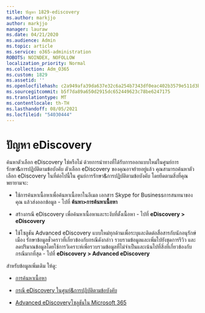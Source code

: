 ```yaml
---
title: ปัญหา 1829-ediscovery
ms.author: markjjo
author: markjjo
manager: lauraw
ms.date: 04/21/2020
ms.audience: Admin
ms.topic: article
ms.service: o365-administration
ROBOTS: NOINDEX, NOFOLLOW
localization_priority: Normal
ms.collection: Adm_O365
ms.custom: 1829
ms.assetid: ''
ms.openlocfilehash: c2a949afa39da637e32c6a254b7343df0eac402b3579e511d3b41e13b2b00bf7
ms.sourcegitcommit: b5f7da89a650d2915dc652449623c78be6247175
ms.translationtype: MT
ms.contentlocale: th-TH
ms.lasthandoff: 08/05/2021
ms.locfileid: "54030444"
---
```

# <a name="ediscovery-issues"></a>ปัญหา eDiscovery

ค้นหาตัวเลือก eDiscovery ใช่หรือไม่ ด้วยการนําทางที่ได้รับการออกแบบใหม่ในศูนย์การรักษา&การปฏิบัติตามข้อบังคับ ตัวเลือก eDiscovery ของคุณอาจย้ายอยู่แล้ว  คุณสามารถค้นหาตัวเลือก eDiscovery ในที่ต่อไปนี้ใน ศูนย์การรักษา&การปฏิบัติตามข้อบังคับ โดยยึดตามสิ่งที่คุณพยายามจะ:

- ใช้การค้นหาเนื้อหาเพื่อค้นหาเนื้อหาในอีเมล เอกสาร Skype for Businessการสนทนาของคุณ แล้วส่งออกข้อมูล - ไปที่ **ค้นหา>การค้นหาเนื้อหา**

- สร้างกรณี eDiscovery เพื่อค้นหาเนื้อหาและระงับที่ตั้งเนื้อหา - ไปที่ **eDiscovery > eDiscovery**

- ใช้โซลูชัน Advanced eDiscovery แบบใหม่ทุกด้านเพื่อระบุและติดต่อสื่อสารกับนักอนุรักษ์เมือง รักษาข้อมูลชั่วคราวที่เกี่ยวข้องกับกรณีดังกล่าว รวบรวมข้อมูลและเพิ่มไปยังชุดการรีวิว และลดปริมาณข้อมูลโดยใช้การวิเคราะห์เพื่อรวบรวมข้อมูลที่ไม่จําเป็นและเน้นไปที่สิ่งที่เกี่ยวข้องกับกรณีมากที่สุด - ไปที่ **eDiscovery > Advanced eDiscovery**

สำหรับข้อมูลเพิ่มเติม ให้ดู:

- [การค้นหาเนื้อหา](https://docs.microsoft.com/microsoft-365/compliance/content-search)

- [กรณี eDiscovery ในศูนย์&การปฏิบัติตามข้อบังคับ](https://docs.microsoft.com/microsoft-365/compliance/ediscovery-cases)

- [Advanced eDiscoveryโซลูชันใน Microsoft 365](https://docs.microsoft.com/microsoft-365/compliance/overview-ediscovery-20)
